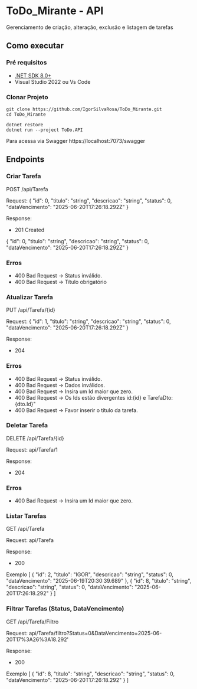 # ToDo_Mirante - API

Gerenciamento de criação, alteração, exclusão e listagem de tarefas

## Como executar

### Pré requisitos
- [.NET SDK 8.0+](https://dotnet.microsoft.com/download)
- Visual Studio 2022 ou Vs Code

### Clonar Projeto

```
git clone https://github.com/IgorSilvaRosa/ToDo_Mirante.git
cd ToDo_Mirante

dotnet restore
dotnet run --project ToDo.API
```

Para acessa via Swagger
https://localhost:7073/swagger

## Endpoints

### Criar Tarefa
POST /api/Tarefa

Request:
{
  "id": 0,
  "titulo": "string",
  "descricao": "string",
  "status": 0,
  "dataVencimento": "2025-06-20T17:26:18.292Z"
}

Response:
- 201 Created

{
  "id": 0,
  "titulo": "string",
  "descricao": "string",
  "status": 0,
  "dataVencimento": "2025-06-20T17:26:18.292Z"
}

### Erros
- 400 Bad Request -> Status inválido.
- 400 Bad Request -> Título obrigatório

### Atualizar Tarefa
PUT /api/Tarefa/{id}

Request:
{
  "id": 1,
  "titulo": "string",
  "descricao": "string",
  "status": 0,
  "dataVencimento": "2025-06-20T17:26:18.292Z"
}

Response:
- 204 

### Erros
- 400 Bad Request -> Status inválido.
- 400 Bad Request -> Dados inválidos.
- 400 Bad Request -> Insira um Id maior que zero.
- 400 Bad Request -> Os Ids estão divergentes id:{id} e TarefaDto: {dto.Id}"
- 400 Bad Request -> Favor inserir o título da tarefa.

### Deletar Tarefa
DELETE /api/Tarefa/{id}

Request:
api/Tarefa/1

Response:
- 204 

### Erros
- 400 Bad Request -> Insira um Id maior que zero.

### Listar Tarefas
GET /api/Tarefa

Request:
api/Tarefa

Response:
- 200 

Exemplo
[
  {
    "id": 2,
    "titulo": "IGOR",
    "descricao": "string",
    "status": 0,
    "dataVencimento": "2025-06-19T20:30:39.689"
  },
  {
    "id": 8,
    "titulo": "string",
    "descricao": "string",
    "status": 0,
    "dataVencimento": "2025-06-20T17:26:18.292"
  }
]

### Filtrar Tarefas (Status, DataVencimento)
GET /api/Tarefa/Filtro

Request:
api/Tarefa/filtro?Status=0&DataVencimento=2025-06-20T17%3A26%3A18.292' 

Response:
- 200 

Exemplo
[
  {
    "id": 8,
    "titulo": "string",
    "descricao": "string",
    "status": 0,
    "dataVencimento": "2025-06-20T17:26:18.292"
  }
]

